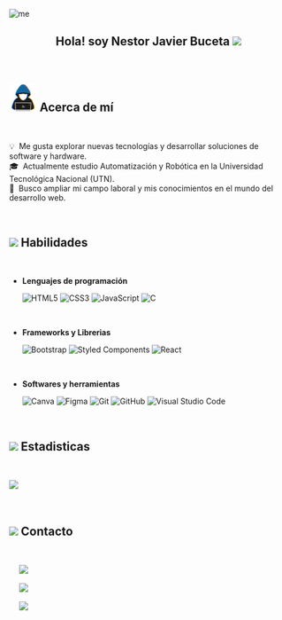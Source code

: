 ![me](https://github.com/blackyDev87/blackyDev87/assets/107352792/619105ea-40fe-422b-9ddd-84b7d45e2b95)

<h2 align="center">Hola! soy Nestor Javier Buceta <img src="https://media.giphy.com/media/hvRJCLFzcasrR4ia7z/giphy.gif" width="35"></h2>

<br>  

## <picture><img src = "https://github.com/0xAbdulKhalid/0xAbdulKhalid/raw/main/assets/mdImages/about_me.gif" width = 50px></picture> **Acerca de mí**

<br>  

<p>
  
  💡 &nbsp;Me gusta explorar nuevas tecnologías y desarrollar soluciones de software y hardware.\
  🎓 &nbsp;Actualmente estudio Automatización y Robótica en la Universidad Tecnológica Nacional (UTN).\
  🌱 &nbsp;Busco ampliar mi campo laboral y mis conocimientos en el mundo del desarrollo web.

</p>

<br>  
 

## <picture><img src="https://media2.giphy.com/media/QssGEmpkyEOhBCb7e1/giphy.gif?cid=ecf05e47a0n3gi1bfqntqmob8g9aid1oyj2wr3ds3mg700bl&rid=giphy.gif" width ="25"></picture> Habilidades

<br>

<p>

- **Lenguajes de programación**

  ![HTML5](https://img.shields.io/badge/html5-%23E34F26.svg?style=for-the-badge&logo=html5&logoColor=white)
  ![CSS3](https://img.shields.io/badge/css3-%231572B6.svg?style=for-the-badge&logo=css3&logoColor=white)
  ![JavaScript](https://img.shields.io/badge/javascript-%23323330.svg?style=for-the-badge&logo=javascript&logoColor=%23F7DF1E)
  ![C](https://img.shields.io/badge/c-%2300599C.svg?style=for-the-badge&logo=c&logoColor=white)

<br>   
    
- **Frameworks y Librerias**

  ![Bootstrap](https://img.shields.io/badge/bootstrap-%23563D7C.svg?style=for-the-badge&logo=bootstrap&logoColor=white)
  ![Styled Components](https://img.shields.io/badge/styled--components-DB7093?style=for-the-badge&logo=styled-components&logoColor=white)
  ![React](https://img.shields.io/badge/react-%2361DAFB.svg?style=for-the-badge&logo=react&logoColor=%2320232a)
  
<br>

- **Softwares y herramientas**

  ![Canva](https://img.shields.io/badge/Canva-%2300C4CC.svg?style=for-the-badge&logo=Canva&logoColor=white)
  ![Figma](https://img.shields.io/badge/figma-%23F24E1E.svg?style=for-the-badge&logo=figma&logoColor=white)
  ![Git](https://img.shields.io/badge/git-%23F05033.svg?style=for-the-badge&logo=git&logoColor=white)
  ![GitHub](https://img.shields.io/badge/github-%23121011.svg?style=for-the-badge&logo=github&logoColor=white)
  ![Visual Studio Code](https://img.shields.io/badge/Visual%20Studio%20Code-0078d7.svg?style=for-the-badge&logo=visual-studio-code&logoColor=white)

</p>

<br>

## <picture><img src = "https://github.com/7oSkaaa/7oSkaaa/blob/main/Images/Statistics.gif?raw=true" width = 50px></picture> Estadisticas

<br>  

<p>
  
  <!--![](https://github-readme-stats.vercel.app/api?username=blackyDev87&theme=tokyonight&hide_border=false&include_all_commits=false&count_private=false)<br/>-->
  <!--![](https://github-readme-streak-stats.herokuapp.com/?user=blackyDev87&theme=tokyonight&hide_border=false)<br/>-->
  ![](https://github-readme-stats.vercel.app/api/top-langs/?username=blackyDev87&theme=tokyonight&hide_border=false&include_all_commits=false&count_private=false&layout=compact)  
  
</p>

<br> 

## <img src='https://raw.githubusercontent.com/ShahriarShafin/ShahriarShafin/main/Assets/handshake.gif' width="70px"> Contacto

<br>
<p>
  &emsp;
 <a href="https://instagram.com/@b_negrito">
    <img src="https://img.shields.io/badge/Instagram-%23E4405F.svg?logo=Instagram&logoColor=white" width="112">
 </a>
</p>

 <p>   
  &emsp;
 <a href="https://linkedin.com/in/https://www.linkedin.com/in/nestor-javier-buceta/">
    <img src="https://img.shields.io/badge/LinkedIn-%230077B5.svg?logo=linkedin&logoColor=white" width="100">
 </a>
 </p>

 <p>
  &emsp;
 <a href="mailto:nestorjavierbuceta@gmail.com">
   <img src="https://img.shields.io/badge/-Gmail-D14836?style=flat&logo=Gmail&logoColor=white" width="80">
 </a>   
 </p>




